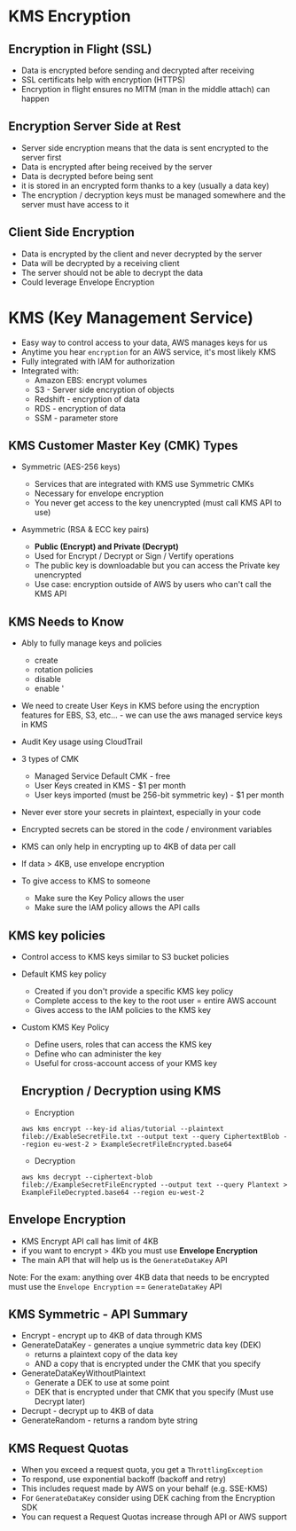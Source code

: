 # KMS Encryption

## Encryption in Flight (SSL)
* Data is encrypted before sending and decrypted after receiving 
* SSL certificats help with encryption (HTTPS)
* Encryption in flight ensures no MITM (man in the middle attach) can happen

## Encryption Server Side at Rest
* Server side encryption means that the data is sent encrypted to the server first
* Data is encrypted after being received by the server
* Data is decrypted before being sent
* it is stored in an encrypted form thanks to a key (usually a data key)
* The encryption / decryption keys must be managed somewhere and the server must have access to it 

## Client Side Encryption
* Data is encrypted by the client and never decrypted by the server
* Data will be decrypted by a receiving client
* The server should not be able to decrypt the data
* Could leverage Envelope Encryption

# KMS (Key Management Service)
* Easy way to control access to your data, AWS manages keys for us
* Anytime you hear `encryption` for an AWS service, it's most likely KMS
* Fully integrated with IAM for authorization
* Integrated with:
  * Amazon EBS: encrypt volumes
  * S3 - Server side encryption of objects
  * Redshift - encryption of data
  * RDS - encryption of data
  * SSM  - parameter store

## KMS Customer Master Key (CMK) Types 
* Symmetric (AES-256 keys)
  * Services that are integrated with KMS use Symmetric CMKs
  * Necessary for envelope encryption
  * You never get access to the key unencrypted (must call KMS API to use)

* Asymmetric (RSA & ECC key pairs)
  * **Public (Encrypt) and Private (Decrypt)**
  * Used for Encrypt / Decrypt or Sign / Vertify operations
  * The public key is downloadable but you can access the Private key unencrypted
  * Use case: encryption outside of AWS by users who can't call the KMS API


## KMS Needs to Know
* Ably to fully manage keys and policies
  * create
  * rotation policies
  * disable
  * enable
  '
* We need to create User Keys in KMS before using the encryption features for EBS, S3, etc... - we can use the aws managed service keys in KMS

* Audit Key usage using CloudTrail
* 3 types of CMK 
  * Managed Service Default CMK - free
  * User Keys created in KMS - $1 per month
  * User keys imported (must be 256-bit symmetric key) - $1 per month
* Never ever store your secrets in plaintext, especially in your code
* Encrypted secrets can be stored in the code / environment variables
* KMS can only help in encrypting up to 4KB of data per call
* If data > 4KB, use envelope encryption
* To give access to KMS to someone 
  * Make sure the Key Policy allows the user
  * Make sure the IAM policy allows the API calls

## KMS key policies
* Control access to KMS keys similar to S3 bucket policies
* Default KMS key policy
  * Created if you don't provide a specific KMS key policy
  * Complete access to the key to the root user = entire AWS account
  * Gives access to the IAM policies to the KMS key

* Custom KMS Key Policy
  * Define users, roles that can access the KMS key
  * Define who can administer the key
  * Useful for cross-account access of your KMS key


  ## Encryption / Decryption using KMS
  * Encryption
  ```
  aws kms encrypt --key-id alias/tutorial --plaintext fileb://ExableSecretFile.txt --output text --query CiphertextBlob --region eu-west-2 > ExampleSecretFileEncrypted.base64
  ```

  * Decryption
  ```
  aws kms decrypt --ciphertext-blob fileb://ExampleSecretFileEncrypted --output text --query Plantext > ExampleFileDecrypted.base64 --region eu-west-2
  ```

## Envelope Encryption
* KMS Encrypt API call has limit of 4KB
* if you want to encrypt > 4Kb you must use **Envelope Encryption**
* The main API that will help us is the `GenerateDataKey` API

Note: For the exam: anything over 4KB data that needs to be encrypted must use the `Envelope Encryption` == `GenerateDataKey` API

## KMS Symmetric - API Summary
* Encrypt - encrypt up to 4KB of data through KMS
* GenerateDataKey - generates a unqiue symmetric data key (DEK)
  * returns a plaintext copy of the data key
  * AND a copy that is encrypted under the CMK that you specify
* GenerateDataKeyWithoutPlaintext
  * Generate a DEK to use at some point
  * DEK that is encrypted under that CMK that you specify (Must use Decrypt later)
* Decrupt - decrypt up to 4KB of data 
* GenerateRandom - returns a random byte string

## KMS Request Quotas
* When you exceed a request quota, you get a `ThrottlingException`
* To respond, use exponential backoff (backoff and retry)
* This includes request made by AWS on your behalf (e.g. SSE-KMS)
* For `GenerateDataKey` consider using DEK caching from the Encryption SDK
* You can request a Request Quotas increase through API or AWS support
